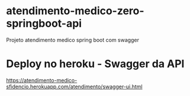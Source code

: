 # atendimento-medico-zero-springboot-api
Projeto atendimento medico spring boot com swagger
# Deploy no heroku - Swagger da API
https://atendimento-medico-sfidencio.herokuapp.com/atendimento/swagger-ui.html
